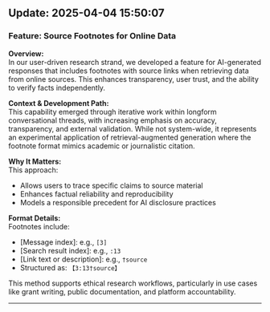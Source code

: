 
## Update: 2025-04-04 15:50:07

### Feature: Source Footnotes for Online Data

**Overview:**  
In our user-driven research strand, we developed a feature for AI-generated responses that includes footnotes with source links when retrieving data from online sources. This enhances transparency, user trust, and the ability to verify facts independently.

**Context & Development Path:**  
This capability emerged through iterative work within longform conversational threads, with increasing emphasis on accuracy, transparency, and external validation. While not system-wide, it represents an experimental application of retrieval-augmented generation where the footnote format mimics academic or journalistic citation.

**Why It Matters:**  
This approach:
- Allows users to trace specific claims to source material
- Enhances factual reliability and reproducibility
- Models a responsible precedent for AI disclosure practices

**Format Details:**  
Footnotes include:
- [Message index]: e.g., `[3]`
- [Search result index]: e.g., `:13`
- [Link text or description]: e.g., `†source`
- Structured as: `【3:13†source】`

This method supports ethical research workflows, particularly in use cases like grant writing, public documentation, and platform accountability.

---

